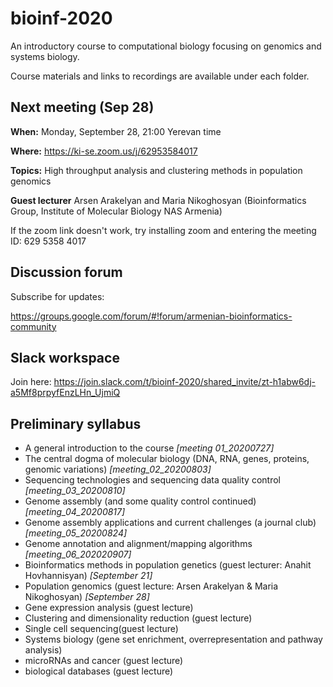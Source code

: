 # bioinf-2020
An introductory course to computational biology focusing on genomics and systems biology. 

Course materials and links to recordings are available under each folder. 

## Next meeting (Sep 28)

**When:** Monday, September 28, 21:00 Yerevan time

**Where:** https://ki-se.zoom.us/j/62953584017 

**Topics:** High throughput analysis and clustering methods in population genomics

**Guest lecturer** Arsen Arakelyan and Maria Nikoghosyan (Bioinformatics Group, Institute of Molecular Biology NAS Armenia)

If the zoom link doesn't work, try installing zoom and entering the meeting ID: 629 5358 4017

## Discussion forum

Subscribe for updates: 

https://groups.google.com/forum/#!forum/armenian-bioinformatics-community 

## Slack workspace 

Join here:
https://join.slack.com/t/bioinf-2020/shared_invite/zt-h1abw6dj-a5Mf8prpyfEnzLHn_UjmiQ 

## Preliminary syllabus
- A general introduction to the course *[meeting 01_20200727]*
- The central dogma of molecular biology (DNA, RNA, genes, proteins, genomic variations) *[meeting_02_20200803]*
- Sequencing technologies and sequencing data quality control *[meeting_03_20200810]*
- Genome assembly (and some quality control continued) *[meeting_04_20200817]*
- Genome assembly applications and current challenges (a journal club) *[meeting_05_20200824]*
- Genome annotation and alignment/mapping algorithms *[meeting_06_202020907]*
- Bioinformatics methods in population genetics (guest lecturer: Anahit Hovhannisyan) *[September 21]*
- Population genomics (guest lecture: Arsen Arakelyan & Maria Nikoghosyan) *[September 28]* 
- Gene expression analysis (guest lecture) 
- Clustering and dimensionality reduction (guest lecture) 
- Single cell sequencing(guest lecture) 
- Systems biology (gene set enrichment, overrepresentation and pathway analysis) 
- microRNAs and cancer (guest lecture) 
- biological databases (guest lecture)
